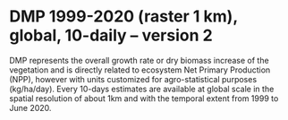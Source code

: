 #  DMP 1999-2020 (raster 1 km), global, 10-daily – version 2

DMP represents the overall growth rate or dry biomass increase of the vegetation and is directly related to ecosystem Net Primary Production (NPP), however with units customized for agro-statistical purposes (kg/ha/day). Every 10-days estimates are available at global scale in the spatial resolution of about 1km and with the temporal extent from 1999 to June 2020.